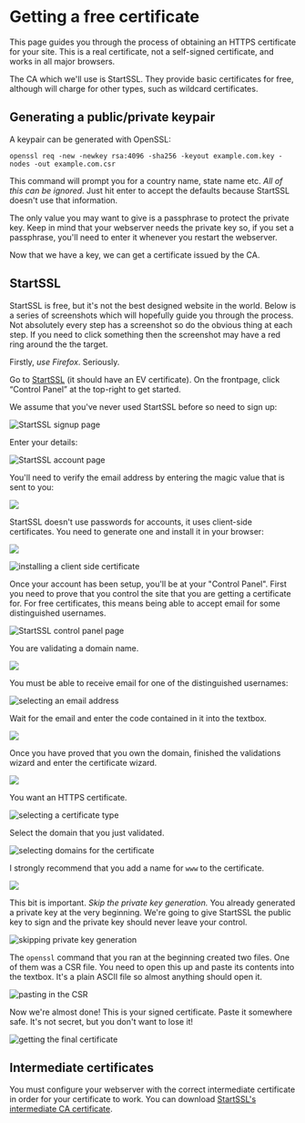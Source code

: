 # Getting a free certificate

This page guides you through the process of obtaining an HTTPS certificate for your site. This is a real certificate, not a self-signed certificate, and works in all major browsers.

The CA which we'll use is StartSSL. They provide basic certificates for free, although will charge for other types, such as wildcard certificates.

## Generating a public/private keypair

A keypair can be generated with OpenSSL:

    openssl req -new -newkey rsa:4096 -sha256 -keyout example.com.key -nodes -out example.com.csr

This command will prompt you for a country name, state name etc. *All of this can be ignored*. Just hit enter to accept the defaults because StartSSL doesn't use that information.

The only value you may want to give is a passphrase to protect the private key. Keep in mind that your webserver needs the private key so, if you set a passphrase, you'll need to enter it whenever you restart the webserver.

Now that we have a key, we can get a certificate issued by the CA.

## StartSSL

StartSSL is free, but it's not the best designed website in the world. Below is a series of screenshots which will hopefully guide you through the process. Not absolutely every step has a screenshot so do the obvious thing at each step. If you need to click something then the screenshot may have a red ring around the the target.

Firstly, *use Firefox*. Seriously.

Go to [StartSSL](https://startssl.com) (it should have an EV certificate). On the frontpage, click &ldquo;Control Panel&rdquo; at the top-right to get started.

We assume that you've never used StartSSL before so need to sign up:

![StartSSL signup page](../../../raw/master/startssl/startssl-signup.png)

Enter your details:

![StartSSL account page](../../../raw/master/startssl/startssl-account.png)

You'll need to verify the email address by entering the magic value that is sent to you:

![](../../../raw/master/startssl/startssl-verify1.png)

StartSSL doesn't use passwords for accounts, it uses client-side certificates. You need to generate one and install it in your browser:

![](../../../raw/master/startssl/startssl-genkey.png)

![installing a client side certificate](../../../raw/master/startssl/startssl-clientsidecert.png)

Once your account has been setup, you'll be at your "Control Panel". First you need to prove that you control the site that you are getting a certificate for. For free certificates, this means being able to accept email for some distinguished usernames.

![StartSSL control panel page](../../../raw/master/startssl/startssl-cp.png)

You are validating a domain name.

![](../../../raw/master/startssl/startssl-valtype.png)

You must be able to receive email for one of the distinguished usernames:

![selecting an email address](../../../raw/master/startssl/startssl-selemail.png)

Wait for the email and enter the code contained in it into the textbox.

![](../../../raw/master/startssl/startssl-code2.png)

Once you have proved that you own the domain, finished the validations wizard and enter the certificate wizard.

![](../../../raw/master/startssl/startssl-valok.png)

You want an HTTPS certificate.

![selecting a certificate type](../../../raw/master/startssl/startssl-certtype.png)

Select the domain that you just validated.

![selecting domains for the certificate](../../../raw/master/startssl/startssl-seldomains.png)

I strongly recommend that you add a name for `www` to the certificate.

![](../../../raw/master/startssl/startssl-adddomains.png)

This bit is important. *Skip the private key generation.* You already generated a private key at the very beginning. We're going to give StartSSL the public key to sign and the private key should never leave your control.

![skipping private key generation](../../../raw/master/startssl/startssl-genprivkey.png)

The `openssl` command that you ran at the beginning created two files. One of them was a CSR file. You need to open this up and paste its contents into the textbox. It's a plain ASCII file so almost anything should open it.

![pasting in the CSR](../../../raw/master/startssl/startssl-csr.png)

Now we're almost done! This is your signed certificate. Paste it somewhere safe. It's not secret, but you don't want to lose it!

![getting the final certificate](../../../raw/master/startssl/startssl-savecert.png)

## Intermediate certificates

You must configure your webserver with the correct intermediate certificate in order for your certificate to work. You can download [StartSSL's intermediate CA certificate](https://www.startssl.com/certs/sub.class1.server.ca.pem).
